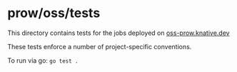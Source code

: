 # prow/oss/tests

This directory contains tests for the jobs deployed on [oss-prow.knative.dev](https://oss-prow.knative.dev/)

These tests enforce a number of project-specific conventions.

To run via go: `go test .`
